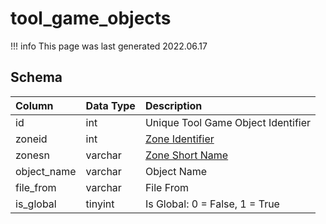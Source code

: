 # tool_game_objects

!!! info
	This page was last generated 2022.06.17

## Schema

| Column | Data Type | Description |
| :--- | :--- | :--- |
| id | int | Unique Tool Game Object Identifier |
| zoneid | int | [Zone Identifier](../../../../server/zones/zone-list) |
| zonesn | varchar | [Zone Short Name](../../../../server/zones/zone-list) |
| object_name | varchar | Object Name |
| file_from | varchar | File From |
| is_global | tinyint | Is Global: 0 = False, 1 = True |

